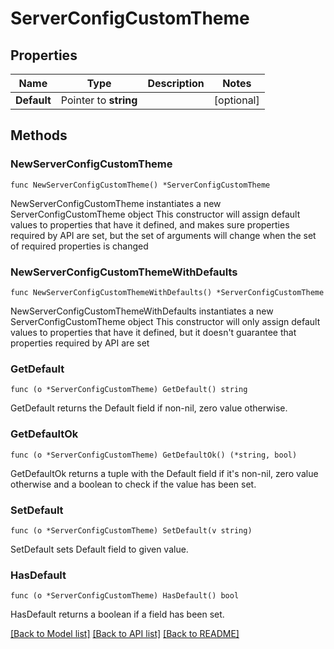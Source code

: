 # ServerConfigCustomTheme

## Properties

Name | Type | Description | Notes
------------ | ------------- | ------------- | -------------
**Default** | Pointer to **string** |  | [optional] 

## Methods

### NewServerConfigCustomTheme

`func NewServerConfigCustomTheme() *ServerConfigCustomTheme`

NewServerConfigCustomTheme instantiates a new ServerConfigCustomTheme object
This constructor will assign default values to properties that have it defined,
and makes sure properties required by API are set, but the set of arguments
will change when the set of required properties is changed

### NewServerConfigCustomThemeWithDefaults

`func NewServerConfigCustomThemeWithDefaults() *ServerConfigCustomTheme`

NewServerConfigCustomThemeWithDefaults instantiates a new ServerConfigCustomTheme object
This constructor will only assign default values to properties that have it defined,
but it doesn't guarantee that properties required by API are set

### GetDefault

`func (o *ServerConfigCustomTheme) GetDefault() string`

GetDefault returns the Default field if non-nil, zero value otherwise.

### GetDefaultOk

`func (o *ServerConfigCustomTheme) GetDefaultOk() (*string, bool)`

GetDefaultOk returns a tuple with the Default field if it's non-nil, zero value otherwise
and a boolean to check if the value has been set.

### SetDefault

`func (o *ServerConfigCustomTheme) SetDefault(v string)`

SetDefault sets Default field to given value.

### HasDefault

`func (o *ServerConfigCustomTheme) HasDefault() bool`

HasDefault returns a boolean if a field has been set.


[[Back to Model list]](../README.md#documentation-for-models) [[Back to API list]](../README.md#documentation-for-api-endpoints) [[Back to README]](../README.md)



